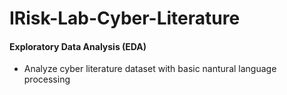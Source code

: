 # IRisk-Lab-Cyber-Literature
#### Exploratory Data Analysis (EDA)
- Analyze cyber literature dataset with basic nantural language processing 
